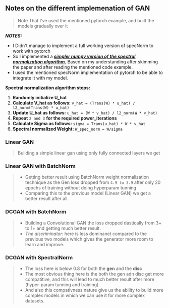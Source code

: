 ## Notes on the different implemenation of GAN
> Note That I've used the mentioned pytorch example, and built the models gradually over it

___NOTES:___    
- I Didn't manage to implement a full working version of specNorm to work with pytorch 
- So I implemented a [___simpler numpy version of the spectral normalization algorithm.___](./custom_specNorm.py) Based on my understanding after skimming the paper and after reading the mentioned code example.
- I used the mentioned specNorm implementation of pytorch to be able to integrate it with my model.

__Spectral normalization algorithm steps:__
1. __Randomly initialize U_hat__
2. __Calculate V_hat as follows:__ `v_hat = (Trans(W) * u_hat) / l2_norm(Trans(W) * u_hat)`
3. __Update U_hat as follows:__ `u_hat = (W * v_hat) / l2_norm(W * v_hat)`
4. __Repeat__ `2 and 3` __for the required power_iterations__
5. __Calculate Sigma as follows:__ `sigma = Trans(u_hat) * W * v_hat`
6. __Spectral normalized Weight:__ `W_spec_norm = W/sigma`


### Linear GAN
> Building a simple linear gan using only fully connected layers we get 

### Linear GAN with BatchNorm
> - Getting better result using BatchNorm weight normalization technique as the Gen loss dropped from `4.9 to 3.9` after only 20 epochs of training without doing hyperparam tunning 
> - Comparing this to the previous model (Linear GAN) we get a better result after all.

### DCGAN with BatchNorm
> - Building a Convolutional GAN the loss dropped dastically from 3+ to 1+ and getting much better result.
> - _The discriminator_: here is less dominanet compared to the previous two models which gives the generator more room to learn and improve.

### DCGAN with SpectralNorm
> - The loss here is below 0.8 for both the __gen__ and the __disc__
> - The most obvious thing here is the both the gen adn disc get more compatitive, and this will lead to much better result after more (hyper-param tunning and training).
> - And also this compativness nature give us the ability to build more complex models in which we can use it for more complex datasets.

